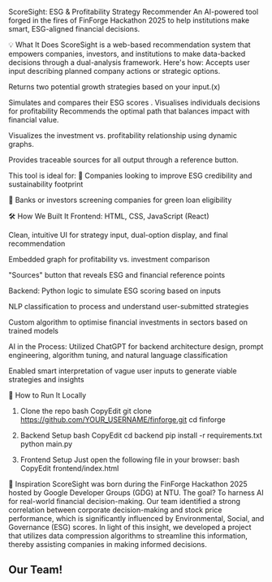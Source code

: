 ScoreSight: ESG & Profitability Strategy Recommender
An AI-powered tool forged in the fires of FinForge Hackathon 2025 to help institutions make smart, ESG-aligned financial decisions.

💡 What It Does
ScoreSight is a web-based recommendation system that empowers companies, investors, and institutions to make data-backed decisions through a dual-analysis framework. Here's how:
Accepts user input describing planned company actions or strategic options.


Returns two potential growth strategies based on your input.(x)


Simulates and compares their ESG scores .
Visualises individuals decisions for profitability
Recommends the optimal path that balances impact with financial value.


Visualizes the investment vs. profitability relationship using dynamic graphs.


Provides traceable sources for all output through a reference button.


This tool is ideal for:
🏢 Companies looking to improve ESG credibility and sustainability footprint


🏦 Banks or investors screening companies for green loan eligibility



🛠 How We Built It
Frontend:
HTML, CSS, JavaScript (React)


Clean, intuitive UI for strategy input, dual-option display, and final recommendation


Embedded graph for profitability vs. investment comparison


"Sources" button that reveals ESG and financial reference points


Backend:
Python logic to simulate ESG scoring based on inputs


NLP classification to process and understand user-submitted strategies


Custom algorithm to optimise financial investments in sectors based on trained models


AI in the Process:
Utilized ChatGPT for backend architecture design, prompt engineering, algorithm tuning, and natural language classification


Enabled smart interpretation of vague user inputs to generate viable strategies and insights



🚀 How to Run It Locally
1. Clone the repo
bash
CopyEdit
git clone https://github.com/YOUR_USERNAME/finforge.git
cd finforge

2. Backend Setup
bash
CopyEdit
cd backend
pip install -r requirements.txt
python main.py

3. Frontend Setup
Just open the following file in your browser:
bash
CopyEdit
frontend/index.html


🌱 Inspiration
ScoreSight was born during the FinForge Hackathon 2025 hosted by Google Developer Groups (GDG) at NTU. The goal? To harness AI for real-world financial decision-making.
Our team identified a strong correlation between corporate decision-making and stock price performance, which is significantly influenced by Environmental, Social, and Governance (ESG) scores. In light of this insight, we developed a project that utilizes data compression algorithms to streamline this information, thereby assisting companies in making informed decisions.


## Our Team!




